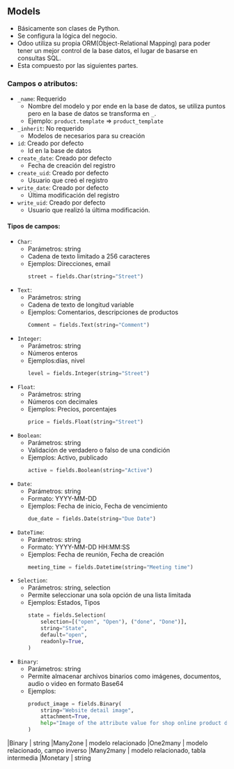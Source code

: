 ## Models
- Básicamente son clases de Python.
- Se configura la lógica del negocio.
- Odoo utiliza su propia ORM(Object-Relational Mapping) para poder tener un mejor control de la base datos, el lugar de basarse en consultas SQL.
- Esta compuesto por las siguientes partes.

### Campos o atributos:
- `_name`: Requerido
  - Nombre del modelo y por ende en la base de datos, se utiliza puntos pero en la base de datos se transforma en `_`.
  - Ejemplo: `product.template` => `product_template`
- `_inherit`: No requerido
  - Modelos de necesarios para su creación
- `id`: Creado por defecto
  - Id en la base de datos
- `create_date`: Creado por defecto
  - Fecha de creación del registro
- `create_uid`: Creado por defecto
  - Usuario que creó el registro
- `write_date`: Creado por defecto
  - Última modificación del registro
- `write_uid`: Creado por defecto
  - Usuario que realizó la última modificación.

#### Tipos de campos:
- `Char`: 
  - Parámetros: string
  - Cadena de texto limitado a 256 caracteres
  - Ejemplos: Direcciones, email
    ```py
    street = fields.Char(string="Street")
    ```
- `Text`:
  - Parámetros: string
  - Cadena de texto de longitud variable
  - Ejemplos: Comentarios, descripciones de productos
    ```py
    Comment = fields.Text(string="Comment")
    ```
- `Integer`:
  - Parámetros: string
  - Números enteros
  - Ejemplos:días, nivel
    ```py
    level = fields.Integer(string="Street")
    ```
- `Float`:
  - Parámetros: string
  - Números con decimales
  - Ejemplos: Precios, porcentajes
    ```py
    price = fields.Float(string="Street")
    ```
- `Boolean`:
  - Parámetros: string
  - Validación de verdadero o falso de una condición
  - Ejemplos: Activo, publicado
    ```py
    active = fields.Boolean(string="Active")
     ```
- `Date`:
  - Parámetros: string
  - Formato: YYYY-MM-DD
  - Ejemplos: Fecha de inicio, Fecha de vencimiento
    ```py
    due_date = fields.Date(string="Due Date")
    ```
- `DateTime`:
  - Parámetros: string
  - Formato: YYYY-MM-DD HH:MM:SS
  - Ejemplos: Fecha de reunión, Fecha de creación
    ```py
    meeting_time = fields.Datetime(string="Meeting time")
    ```
- `Selection`:
  - Parámetros: string, selection
  - Permite seleccionar una sola opción de una lista limitada
  - Ejemplos: Estados, Tipos
    ```py
    state = fields.Selection(
        selection=[("open", "Open"), ("done", "Done")],
        string="State",
        default="open",
        readonly=True,
    )
    ```
- `Binary`:
  - Parámetros: string
  - Permite almacenar archivos binarios como imágenes, documentos, audio o video en formato Base64
  - Ejemplos: 
    ```py
    product_image = fields.Binary(
        string="Website detail image",
        attachment=True,
        help="Image of the attribute value for shop online product detail.",
    )
    ```
|Binary |	string
|Many2one | modelo relacionado
|One2many |	modelo relacionado, campo inverso
|Many2many |	modelo relacionado, tabla intermedia
|Monetary | string

